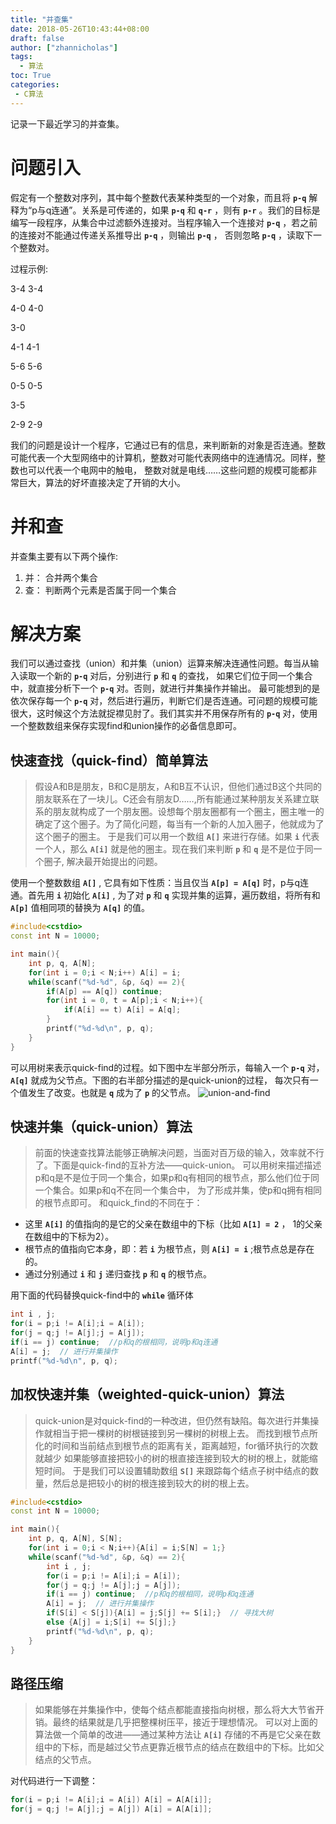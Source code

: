 ```yaml
---
title: "并查集"
date: 2018-05-26T10:43:44+08:00
draft: false
author: ["zhannicholas"]
tags:
  - 算法
toc: True
categories: 
 - C算法
---
```


记录一下最近学习的并查集。

# 问题引入

假定有一个整数对序列，其中每个整数代表某种类型的一个对象，而且将 **`p-q`** 解释为“p与q连通”。关系是可传递的，如果 **`p-q`** 和 **`q-r`** ，则有
 **`p-r`** 。我们的目标是编写一段程序，从集合中过滤额外连接对。当程序输入一个连接对 **`p-q`** ，若之前的连接对不能通过传递关系推导出 **`p-q`** ，则输出
 **`p-q`** ， 否则忽略 **`p-q`** ，读取下一个整数对。

过程示例:

3-4    3-4

4-0    4-0

3-0

4-1    4-1

5-6    5-6

0-5    0-5

3-5

2-9    2-9

我们的问题是设计一个程序，它通过已有的信息，来判断新的对象是否连通。整数可能代表一个大型网络中的计算机，整数对可能代表网络中的连通情况。同样，整数也可以代表一个电网中的触电， 整数对就是电线……这些问题的规模可能都非常巨大，算法的好坏直接决定了开销的大小。

# 并和查

并查集主要有以下两个操作:

 1. 并： 合并两个集合
 2. 查： 判断两个元素是否属于同一个集合

# 解决方案

我们可以通过查找（union）和并集（union）运算来解决连通性问题。每当从输入读取一个新的 **`p-q`** 对后，分别进行 **`p`** 和 **`q`** 的查找， 如果它们位于同一个集合中，就直接分析下一个 **`p-q`** 对。否则，就进行并集操作并输出。
最可能想到的是依次保存每一个 **`p-q`** 对，然后进行遍历，判断它们是否连通。可问题的规模可能很大，这时候这个方法就捉襟见肘了。我们其实并不用保存所有的  **`p-q`** 对，使用一个整数数组来保存实现find和union操作的必备信息即可。

## 快速查找（quick-find）简单算法

> 假设A和B是朋友，B和C是朋友，A和B互不认识，但他们通过B这个共同的朋友联系在了一块儿。C还会有朋友D……,所有能通过某种朋友关系建立联系的朋友就构成了一个朋友圈。设想每个朋友圈都有一个圈主，圈主唯一的确定了这个圈子。为了简化问题，每当有一个新的人加入圈子，他就成为了这个圈子的圈主。
于是我们可以用一个数组 **`A[]`** 来进行存储。如果 **`i`** 代表一个人，那么 **`A[i]`** 就是他的圈主。现在我们来判断 **`p`** 和 **`q`** 是不是位于同一个圈子, 解决最开始提出的问题。

使用一个整数数组 **`A[]`** , 它具有如下性质：当且仅当 **`A[p] = A[q]`** 时，p与q连通。首先用 **`i`** 初始化 **`A[i]`** , 为了对 **`p`** 和 **`q`** 实现并集的运算，遍历数组，将所有和 **`A[p]`** 值相同项的替换为 **`A[q]`** 的值。

```C++
#include<cstdio>
const int N = 10000;

int main(){
    int p, q, A[N];
    for(int i = 0;i < N;i++) A[i] = i;
    while(scanf("%d-%d", &p, &q) == 2){
        if(A[p] == A[q]) continue;
        for(int i = 0, t = A[p];i < N;i++){
            if(A[i] == t) A[i] = A[q];
        }
        printf("%d-%d\n", p, q);
    }
}
```

可以用树来表示quick-find的过程。如下图中左半部分所示，每输入一个 **`p-q`** 对， **`A[q]`** 就成为父节点。下图的右半部分描述的是quick-union的过程， 每次只有一个值发生了改变。也就是 **`q`** 成为了 **`p`** 的父节点。
![union-and-find](/images/algorithms_in_c/union-and-find.jpg)

## 快速并集（quick-union）算法

> 前面的快速查找算法能够正确解决问题，当面对百万级的输入，效率就不行了。下面是quick-find的互补方法——quick-union。
可以用树来描述描述p和q是不是位于同一个集合，如果p和q有相同的根节点，那么他们位于同一个集合。如果p和q不在同一个集合中，
为了形成并集，使p和q拥有相同的根节点即可。
> 和quick_find的不同在于：
* 这里 **`A[i]`** 的值指向的是它的父亲在数组中的下标（比如 **`A[1] = 2`** ， 1的父亲在数组中的下标为2）。
* 根节点的值指向它本身，即：若 **`i`** 为根节点，则 **`A[i] = i`** ;根节点总是存在的。
* 通过分别通过 **`i`** 和 **`j`** 递归查找 **`p`** 和 **`q`** 的根节点。

用下面的代码替换quick-find中的 **`while`** 循环体

```C++
int i , j;
for(i = p;i != A[i];i = A[i]);
for(j = q;j != A[j];j = A[j]);
if(i == j) continue;  //p和q的根相同，说明p和q连通
A[i] = j;  // 进行并集操作
printf("%d-%d\n", p, q);
```

## 加权快速并集（weighted-quick-union）算法

> quick-union是对quick-find的一种改进，但仍然有缺陷。每次进行并集操作就相当于把一棵树的树根链接到另一棵树的树根上去。
而找到根节点所化的时间和当前结点到根节点的距离有关，距离越短，for循环执行的次数就越少
如果能够直接把较小的树的根直接连接到较大的树的根上，就能缩短时间。
于是我们可以设置辅助数组 **`S[]`** 来跟踪每个结点子树中结点的数量，然后总是把较小的树的根连接到较大的树的根上去。

```C++
#include<cstdio>
const int N = 10000;

int main(){
    int p, q, A[N], S[N];
    for(int i = 0;i < N;i++){A[i] = i;S[N] = 1;}
    while(scanf("%d-%d", &p, &q) == 2){
        int i , j;
        for(i = p;i != A[i];i = A[i]);
        for(j = q;j != A[j];j = A[j]);
        if(i == j) continue;  //p和q的根相同，说明p和q连通
        A[i] = j;  // 进行并集操作
        if(S[i] < S[j]){A[i] = j;S[j] += S[i];}  // 寻找大树
        else {A[j] = i;S[i] += S[j];}
        printf("%d-%d\n", p, q);
    }
}
```

## 路径压缩

> 如果能够在并集操作中，使每个结点都能直接指向树根，那么将大大节省开销。最终的结果就是几乎把整棵树压平，接近于理想情况。
可以对上面的算法做一个简单的改进——通过某种方法让 **`A[i]`** 存储的不再是它父亲在数组中的下标，而是越过父节点更靠近根节点的结点在数组中的下标。比如父结点的父节点。

对代码进行一下调整：

```C++
for(i = p;i != A[i];i = A[i]) A[i] = A[A[i]];
for(j = q;j != A[j];j = A[j]) A[i] = A[A[i]];
```
